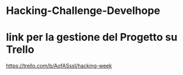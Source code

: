 # Hacking-Challenge-Develhope
# link per la gestione del Progetto su Trello
https://trello.com/b/AofASssI/hacking-week
